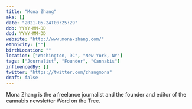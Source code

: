 ```yaml
---
title: "Mona Zhang"
aka: []
date: "2021-05-24T00:25:29"
dob: YYYY-MM-DD
dod: YYYY-MM-DD
website: "http://www.mona-zhang.com/"
ethnicity: [""]
birthLocation: ""
location: ["Washington, DC", "New York, NY"]
tags: ["Journalist", "Founder", "Cannabis"]
influencedBy: []
twitter: "https://twitter.com/zhangmona"
draft: false
---
```


Mona Zhang is the a freelance journalist and the founder and editor of the cannabis newsletter Word on the Tree.
